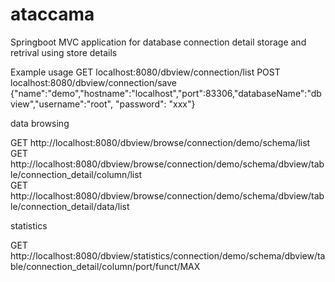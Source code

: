# ataccama
Springboot MVC application for database connection detail storage and retrival using store details

Example usage 
GET  localhost:8080/dbview/connection/list
POST  localhost:8080/dbview/connection/save  {"name":"demo","hostname":"localhost","port":83306,"databaseName":"dbview","username":"root", "password": "xxx"}

data browsing

GET http://localhost:8080/dbview/browse/connection/demo/schema/list  
GET http://localhost:8080/dbview/browse/connection/demo/schema/dbview/table/connection_detail/column/list  
GET http://localhost:8080/dbview/browse/connection/demo/schema/dbview/table/connection_detail/data/list

statistics

GET http://localhost:8080/dbview/statistics/connection/demo/schema/dbview/table/connection_detail/column/port/funct/MAX  

